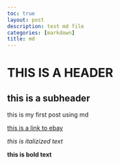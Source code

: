 ```yaml
---
toc: true
layout: post
description: test md file
categories: [markdown]
title: md
---
```


# THIS IS A HEADER

## this is a subheader

this is my first post using md

[this is a link to ebay](https://www.ebay.com/)

*this is italizized text*

**this is bold text**

